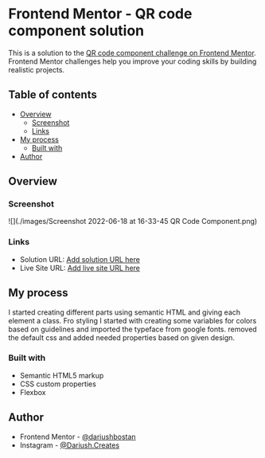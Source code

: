 # Frontend Mentor - QR code component solution

This is a solution to the [QR code component challenge on Frontend Mentor](https://www.frontendmentor.io/challenges/qr-code-component-iux_sIO_H). Frontend Mentor challenges help you improve your coding skills by building realistic projects. 

## Table of contents

- [Overview](#overview)
  - [Screenshot](#screenshot)
  - [Links](#links)
- [My process](#my-process)
  - [Built with](#built-with)
- [Author](#author)


## Overview

### Screenshot

![](./images/Screenshot 2022-06-18 at 16-33-45 QR Code Component.png)


### Links

- Solution URL: [Add solution URL here](https://github.com/dariushbostan/QR-Code-Component)
- Live Site URL: [Add live site URL here](https://dariushbostan.github.io/QR-Code-Component/)

## My process
I started creating different parts using semantic HTML and giving each element a class. Fro styling I started with creating some variables for colors based on guidelines and imported the typeface from google fonts. removed the default css and added needed properties based on given design.

### Built with

- Semantic HTML5 markup
- CSS custom properties
- Flexbox


## Author

- Frontend Mentor - [@dariushbostan](https://www.frontendmentor.io/profile/dariushbostan)
- Instagram - [@Dariush.Creates](https://www.instagram.com/dariush.creates)


